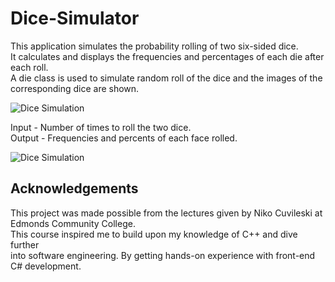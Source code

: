 # Dice-Simulator
This application simulates the probability rolling of two six-sided dice. <br/>It calculates and displays the frequencies and percentages of each die after each roll. 
<br/>A die class is used to simulate random roll of the dice and the images of the <br/> corresponding dice are shown. 

![Dice Simulation](https://i.imgur.com/917Kc7N.jpg)

Input - Number of times to roll the two dice.<br/>
Output - Frequencies and percents of each face rolled.

![Dice Simulation](https://imgur.com/vDSq3Xm.jpg)

## Acknowledgements
This project was made possible from the lectures given by Niko Cuvileski at Edmonds Community College.<br/> This course inspired me to build upon my knowledge of C++ and dive further <br/> into software engineering. By getting hands-on experience with front-end C# development. 
